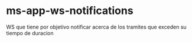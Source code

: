 # ms-app-ws-notifications
WS que tiene por objetivo notificar acerca de los tramites que exceden su tiempo de duracion
